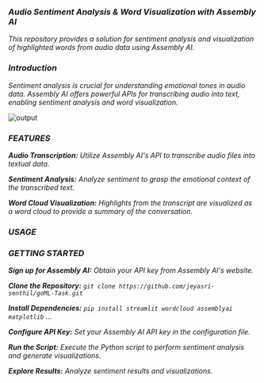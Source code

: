 ### ***Audio Sentiment Analysis & Word Visualization with Assembly AI***

*This repository provides a solution for sentiment analysis and visualization of highlighted words from audio data using Assembly AI.*

### ***Introduction***

*Sentiment analysis is crucial for understanding emotional tones in audio data. Assembly AI offers powerful APIs for transcribing audio into text, enabling sentiment analysis and word visualization.*

![output](https://github.com/jeyasri-senthil/goML-Task/assets/108861190/497cbb51-3dad-4cc9-9e80-7c51274d1a06)


### ***FEATURES***

***Audio Transcription:*** *Utilize Assembly AI's API to transcribe audio files into textual data.*

***Sentiment Analysis:*** *Analyze sentiment to grasp the emotional context of the transcribed text.*

***Word Cloud Visualization:*** *Highlights from the transcript are visualized as a word cloud to provide a summary of the conversation.*

### ***USAGE***

### ***GETTING STARTED***

***Sign up for Assembly AI:*** *Obtain your API key from Assembly AI's website.*

***Clone the Repository:*** *`git clone https://github.com/jeyasri-senthil/goML-Task.git`*

***Install Dependencies:*** *`pip install streamlit wordcloud assemblyai matplotlib` ...*

***Configure API Key:*** *Set your Assembly AI API key in the configuration file.*

***Run the Script:*** *Execute the Python script to perform sentiment analysis and generate visualizations.*

***Explore Results:*** *Analyze sentiment results and visualizations.*
